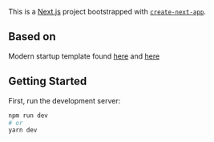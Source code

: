 This is a [Next.js](https://nextjs.org/) project bootstrapped with [`create-next-app`](https://github.com/zeit/next.js/tree/canary/packages/create-next-app).

## Based on 
Modern startup template found [here](https://hashnode.com/post/the-best-free-nextjs-landing-page-templates-in-2021-ckmaeebcg0f9vkhs144kj0s27) and [here](https://startuplanding.redq.io/)

## Getting Started

First, run the development server:

```bash
npm run dev
# or
yarn dev
```
